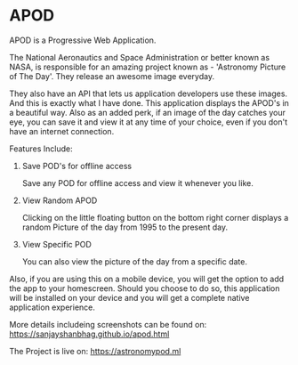 # APOD
APOD is a Progressive Web Application.

The National Aeronautics and Space Administration or better known as NASA, is responsible for an amazing project known as - 'Astronomy Picture of The Day'. They release an awesome image everyday.

They also have an API that lets us application developers use these images. And this is exactly what I have done. This application displays the APOD's in a beautiful way. Also as an added perk, if an image of the day catches your eye, you can save it and view it at any time of your choice, even if you don't have an internet connection.

Features Include: 

1) Save POD's for offline access

    Save any POD for offline access and view it whenever you like.


2) View Random APOD

    Clicking on the little floating button on the bottom right corner displays a random Picture of the day from 1995 to the present day.


3) View Specific POD

    You can also view the picture of the day from a specific date.


Also, if you are using this on a mobile device, you will get the option to add the app to your homescreen. Should you choose to do so, this application will be installed on your device and you will get a complete native application experience.

More details includeing screenshots can be found on: https://sanjayshanbhag.github.io/apod.html

The Project is live on: https://astronomypod.ml
